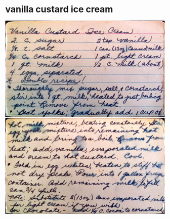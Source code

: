 vanilla custard ice cream
======================================
![Original Recipe 1](./imgs/vanilla_custard_ice_cream-1.jpg "Original Recipe  1")
![Original Recipe 2](./imgs/vanilla_custard_ice_cream-2.jpg "Original Recipe  2")
